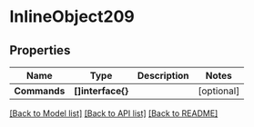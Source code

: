 # InlineObject209

## Properties

Name | Type | Description | Notes
------------ | ------------- | ------------- | -------------
**Commands** | **[]interface{}** |  | [optional] 

[[Back to Model list]](../README.md#documentation-for-models) [[Back to API list]](../README.md#documentation-for-api-endpoints) [[Back to README]](../README.md)



